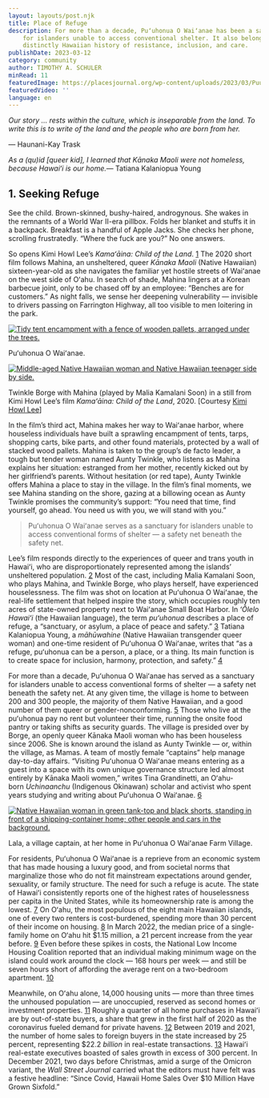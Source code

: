 ```yaml
---
layout: layouts/post.njk
title: Place of Refuge
description: For more than a decade, Puʻuhonua O Waiʻanae has been a sanctuary
    for islanders unable to access conventional shelter. It also belongs to a
    distinctly Hawaiian history of resistance, inclusion, and care.
publishDate: 2023-03-12
category: community
author: TIMOTHY A. SCHULER
minRead: 11
featuredImage: https://placesjournal.org/wp-content/uploads/2023/03/Puuhonua_O_Waianae-13.CMS_.jpg
featuredVideo: ''
language: en
---
```


<!-- @format -->

<!--StartFragment-->

_Our story … rests within the culture, which is inseparable from the land. To write this is to write of the land and the people who are born from her._

—­ Haunani-Kay Trask

_As a (qu)id \[queer kid], I learned that Kānaka Maoli were not homeless, because Hawaiʻi is our home._—­ Tatiana Kalaniopua Young

## 1. Seeking Refuge

See the child. Brown-skinned, bushy-haired, androgynous. She wakes in the remnants of a World War II-era pillbox. Folds her blanket and stuffs it in a backpack. Breakfast is a handful of Apple Jacks. She checks her phone, scrolling frustratedly. “Where the fuck are you?” No one answers.

So opens Kimi Howl Lee’s *Kamaʻāina: Child of the Land*. [1](https://placesjournal.org/article/puuhonua-o-waianae-housing-honolulu/#ref_1 'Read Footnote 1') The 2020 short film follows Mahina, an unsheltered, queer *Kānaka Maoli* (Native Hawaiian) sixteen-year-old as she navigates the familiar yet hostile streets of Waiʻanae on the west side of Oʻahu. In search of shade, Mahina lingers at a Korean barbecue joint, only to be chased off by an employee: “Benches are for customers.” As night falls, we sense her deepening vulnerability — invisible to drivers passing on Farrington Highway, all too visible to men loitering in the park.

[![Tidy tent encampment with a fence of wooden pallets, arranged under the trees.](https://placesjournal.org/wp-content/uploads/2023/03/Puuhonua_O_Waianae-4.CMS_-1020x680.jpg)](https://placesjournal.org/wp-content/uploads/2023/03/Puuhonua_O_Waianae-4.CMS_.jpg)

[](https://placesjournal.org/wp-content/uploads/2023/03/Puuhonua_O_Waianae-4.CMS_.jpg)

Puʻuhonua O Waiʻanae.

[![Middle-aged Native Hawaiian woman and Native Hawaiian teenager side by side.](https://placesjournal.org/wp-content/uploads/2023/03/Screen-Shot-2023-03-16-at-10.26.00-AM.CMS_-1020x572.jpg)](https://placesjournal.org/wp-content/uploads/2023/03/Screen-Shot-2023-03-16-at-10.26.00-AM.CMS_.jpg)

[](https://placesjournal.org/wp-content/uploads/2023/03/Screen-Shot-2023-03-16-at-10.26.00-AM.CMS_.jpg)

Twinkle Borge with Mahina (played by Malia Kamalani Soon) in a still from Kimi Howl Lee’s film *Kamaʻāina: Child of the Land*, 2020. [Courtesy [Kimi Howl Lee](https://www.instagram.com/kimihowllee/?hl=en)]

In the film’s third act, Mahina makes her way to Waiʻanae harbor, where houseless individuals have built a sprawling encampment of tents, tarps, shopping carts, bike parts, and other found materials, protected by a wall of stacked wood pallets. Mahina is taken to the group’s de facto leader, a tough but tender woman named Aunty Twinkle, who listens as Mahina explains her situation: estranged from her mother, recently kicked out by her girlfriend’s parents. Without hesitation (or red tape), Aunty Twinkle offers Mahina a place to stay in the village. In the film’s final moments, we see Mahina standing on the shore, gazing at a billowing ocean as Aunty Twinkle promises the community’s support: “You need that time, find yourself, go ahead. You need us with you, we will stand with you.”

> Puʻuhonua O Waiʻanae serves as a sanctuary for islanders unable to access conventional forms of shelter — a safety net beneath the safety net.

Lee’s film responds directly to the experiences of queer and trans youth in Hawaiʻi, who are disproportionately represented among the islands’ unsheltered population. [2](https://placesjournal.org/article/puuhonua-o-waianae-housing-honolulu/#ref_2 'Read Footnote 2') Most of the cast, including Malia Kamalani Soon, who plays Mahina, and Twinkle Borge, who plays herself, have experienced houselessness. The film was shot on location at Puʻuhonua O Waiʻanae, the real-life settlement that helped inspire the story, which occupies roughly ten acres of state-owned property next to Waiʻanae Small Boat Harbor. In *ʻŌlelo Hawaiʻi* (the Hawaiian language), the term *puʻuhonua* describes a place of refuge, a “sanctuary, or asylum, a place of peace and safety.” [3](https://placesjournal.org/article/puuhonua-o-waianae-housing-honolulu/#ref_3 'Read Footnote 3') Tatiana Kalaniopua Young, a *māhūwahine* (Native Hawaiian transgender queer woman) and one-time resident of Puʻuhonua O Waiʻanae, writes that “as a refuge, puʻuhonua can be a person, a place, or a thing. Its main function is to create space for inclusion, harmony, protection, and safety.” [4](https://placesjournal.org/article/puuhonua-o-waianae-housing-honolulu/#ref_4 'Read Footnote 4')

For more than a decade, Puʻuhonua O Waiʻanae has served as a sanctuary for islanders unable to access conventional forms of shelter — a safety net beneath the safety net. At any given time, the village is home to between 200 and 300 people, the majority of them Native Hawaiian, and a good number of them queer or gender-nonconforming. [5](https://placesjournal.org/article/puuhonua-o-waianae-housing-honolulu/#ref_5 'Read Footnote 5') Those who live at the puʻuhonua pay no rent but volunteer their time, running the onsite food pantry or taking shifts as security guards. The village is presided over by Borge, an openly queer Kānaka Maoli woman who has been houseless since 2006. She is known around the island as Aunty Twinkle — or, within the village, as Mamas. A team of mostly female “captains” help manage day-to-day affairs. “Visiting Puʻuhonua O Waiʻanae means entering as a guest into a space with its own unique governance structure led almost entirely by Kānaka Maoli women,” writes Tina Grandinetti, an Oʻahu-born *Uchinaanchu* (Indigenous Okinawan) scholar and activist who spent years studying and writing about Puʻuhonua O Waiʻanae. [6](https://placesjournal.org/article/puuhonua-o-waianae-housing-honolulu/#ref_6 'Read Footnote 6')

[![Native Hawaiian woman in green tank-top and black shorts, standing in front of a shipping-container home; other people and cars in the background.](https://placesjournal.org/wp-content/uploads/2023/03/Puuhonua_O_Waianae-3048.CMS_-1020x681.jpg)](https://placesjournal.org/wp-content/uploads/2023/03/Puuhonua_O_Waianae-3048.CMS_.jpg)

[](https://placesjournal.org/wp-content/uploads/2023/03/Puuhonua_O_Waianae-3048.CMS_.jpg)

Lala, a village captain, at her home in Puʻuhonua O Waiʻanae Farm Village.

For residents, Puʻuhonua O Waiʻanae is a reprieve from an economic system that has made housing a luxury good, and from societal norms that marginalize those who do not fit mainstream expectations around gender, sexuality, or family structure. The need for such a refuge is acute. The state of Hawaiʻi consistently reports one of the highest rates of houselessness per capita in the United States, while its homeownership rate is among the lowest. [7](https://placesjournal.org/article/puuhonua-o-waianae-housing-honolulu/#ref_7 'Read Footnote 7') On Oʻahu, the most populous of the eight main Hawaiian islands, one of every two renters is cost-burdened, spending more than 30 percent of their income on housing. [8](https://placesjournal.org/article/puuhonua-o-waianae-housing-honolulu/#ref_8 'Read Footnote 8') In March 2022, the median price of a single-family home on Oʻahu hit $1.15 million, a 21 percent increase from the year before. [9](https://placesjournal.org/article/puuhonua-o-waianae-housing-honolulu/#ref_9 'Read Footnote 9') Even before these spikes in costs, the National Low Income Housing Coalition reported that an individual making minimum wage on the island could work around the clock — 168 hours per week — and still be seven hours short of affording the average rent on a two-bedroom apartment. [10](https://placesjournal.org/article/puuhonua-o-waianae-housing-honolulu/#ref_10 'Read Footnote 10')

Meanwhile, on Oʻahu alone, 14,000 housing units — more than three times the unhoused population — are unoccupied, reserved as second homes or investment properties. [11](https://placesjournal.org/article/puuhonua-o-waianae-housing-honolulu/#ref_11 'Read Footnote 11') Roughly a quarter of all home purchases in Hawaiʻi are by out-of-state buyers, a share that grew in the first half of 2020 as the coronavirus fueled demand for private havens. [12](https://placesjournal.org/article/puuhonua-o-waianae-housing-honolulu/#ref_12 'Read Footnote 12') Between 2019 and 2021, the number of home sales to foreign buyers in the state increased by 25 percent, representing $22.2 *billion* in real-estate transactions. [13](https://placesjournal.org/article/puuhonua-o-waianae-housing-honolulu/#ref_13 'Read Footnote 13') Hawaiʻi real-estate executives boasted of sales growth in excess of 300 percent. In December 2021, two days before Christmas, amid a surge of the Omicron variant, the *Wall Street Journal* carried what the editors must have felt was a festive headline: “Since Covid, Hawaii Home Sales Over $10 Million Have Grown Sixfold.”

